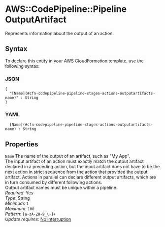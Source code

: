 # AWS::CodePipeline::Pipeline OutputArtifact<a name="aws-properties-codepipeline-pipeline-stages-actions-outputartifacts"></a>

Represents information about the output of an action\.

## Syntax<a name="aws-properties-codepipeline-pipeline-stages-actions-outputartifacts-syntax"></a>

To declare this entity in your AWS CloudFormation template, use the following syntax:

### JSON<a name="aws-properties-codepipeline-pipeline-stages-actions-outputartifacts-syntax.json"></a>

```
{
  "[Name](#cfn-codepipeline-pipeline-stages-actions-outputartifacts-name)" : String
}
```

### YAML<a name="aws-properties-codepipeline-pipeline-stages-actions-outputartifacts-syntax.yaml"></a>

```
﻿  [Name](#cfn-codepipeline-pipeline-stages-actions-outputartifacts-name) : String
```

## Properties<a name="aws-properties-codepipeline-pipeline-stages-actions-outputartifacts-properties"></a>

`Name`  <a name="cfn-codepipeline-pipeline-stages-actions-outputartifacts-name"></a>
The name of the output of an artifact, such as "My App"\.  
The input artifact of an action must exactly match the output artifact declared in a preceding action, but the input artifact does not have to be the next action in strict sequence from the action that provided the output artifact\. Actions in parallel can declare different output artifacts, which are in turn consumed by different following actions\.  
Output artifact names must be unique within a pipeline\.  
*Required*: Yes  
*Type*: String  
*Minimum*: `1`  
*Maximum*: `100`  
*Pattern*: `[a-zA-Z0-9_\-]+`  
*Update requires*: [No interruption](https://docs.aws.amazon.com/AWSCloudFormation/latest/UserGuide/using-cfn-updating-stacks-update-behaviors.html#update-no-interrupt)